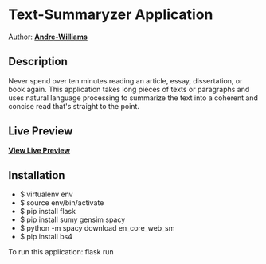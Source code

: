 # Text-Summaryzer Application 

Author: **[Andre-Williams](https://www.linkedin.com/in/andrewilliams22/)**

## Description
Never spend over ten minutes reading an article, essay, dissertation, or book again. This application takes long pieces of texts or paragraphs and uses natural language processing to summarize the text into a coherent and concise read that's straight to the point. 



## Live Preview

**[View Live Preview](https://text-summaryzer.herokuapp.com/)**


## Installation
* $ virtualenv env 
* $ source env/bin/activate
* $ pip install flask  
* $ pip install sumy gensim spacy 
* $ python -m spacy download en_core_web_sm
* $ pip install bs4

To run this application: flask run
